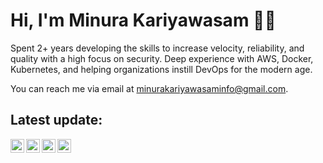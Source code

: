 # Hi, I'm Minura Kariyawasam 👋🏾 

Spent 2+ years developing the skills to increase velocity, reliability, and quality with a high focus on security. Deep experience with AWS, Docker, Kubernetes, and helping organizations instill DevOps for the modern age.

You can reach me via email at minurakariyawasaminfo@gmail.com.

## Latest update:

[<img align="left" alt="codeSTACKr | YouTube" width="22px" src="https://cdn.jsdelivr.net/npm/simple-icons@v3/icons/youtube.svg" />][youtube]
[<img align="left" alt="codeSTACKr | Twitter" width="22px" src="https://cdn.jsdelivr.net/npm/simple-icons@v3/icons/twitter.svg" />][twitter]
[<img align="left" alt="codeSTACKr | LinkedIn" width="22px" src="https://cdn.jsdelivr.net/npm/simple-icons@v3/icons/linkedin.svg" />][linkedin]
[<img align="left" alt="codeSTACKr | Instagram" width="22px" src="https://cdn.jsdelivr.net/npm/simple-icons@v3/icons/instagram.svg" />][instagram]

<br />

[twitter]: https://twitter.com/MBKariyawasam
[youtube]: https://youtube.com/c/TechConsultantLK
[instagram]: https://instagram.com/minurakariyawasam
[linkedin]: https://www.linkedin.com/in/minurakariyawasam/
